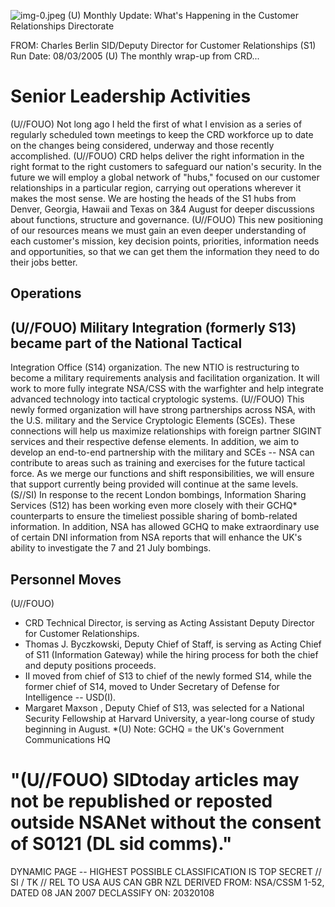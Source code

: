 ![img-0.jpeg](img-0.jpeg)
(U) Monthly Update: What's Happening in the Customer Relationships Directorate

FROM: Charles Berlin
SID/Deputy Director for Customer Relationships (S1)
Run Date: 08/03/2005
(U) The monthly wrap-up from CRD...

# Senior Leadership Activities 

(U//FOUO) Not long ago I held the first of what I envision as a series of regularly scheduled town meetings to keep the CRD workforce up to date on the changes being considered, underway and those recently accomplished.
(U//FOUO) CRD helps deliver the right information in the right format to the right customers to safeguard our nation's security. In the future we will employ a global network of "hubs," focused on our customer relationships in a particular region, carrying out operations wherever it makes the most sense. We are hosting the heads of the S1 hubs from Denver, Georgia, Hawaii and Texas on $3 \& 4$ August for deeper discussions about functions, structure and governance.
(U//FOUO) This new positioning of our resources means we must gain an even deeper understanding of each customer's mission, key decision points, priorities, information needs and opportunities, so that we can get them the information they need to do their jobs better.

## Operations

## (U//FOUO) Military Integration (formerly S13) became part of the National Tactical

Integration Office (S14) organization. The new NTIO is restructuring to become a military requirements analysis and facilitation organization. It will work to more fully integrate NSA/CSS with the warfighter and help integrate advanced technology into tactical cryptologic systems.
(U//FOUO) This newly formed organization will have strong partnerships across NSA, with the U.S. military and the Service Cryptologic Elements (SCEs). These connections will help us maximize relationships with foreign partner SIGINT services and their respective defense elements. In addition, we aim to develop an end-to-end partnership with the military and SCEs -- NSA can contribute to areas such as training and exercises for the future tactical force. As we merge our functions and shift responsibilities, we will ensure that support currently being provided will continue at the same levels.
(S//SI) In response to the recent London bombings, Information Sharing Services (S12) has been working even more closely with their GCHQ* counterparts to ensure the timeliest possible sharing of bomb-related information. In addition, NSA has allowed GCHQ to make extraordinary use of certain DNI information from NSA reports that will enhance the UK's ability to investigate the 7 and 21 July bombings.

## Personnel Moves

(U//FOUO)

- CRD Technical Director, is serving as Acting Assistant Deputy Director for Customer Relationships.
- Thomas J. Byczkowski, Deputy Chief of Staff, is serving as Acting Chief of S11 (Information Gateway) while the hiring process for both the chief and deputy positions proceeds.
- II moved from chief of S13 to chief of the newly formed S14, while the former chief of S14, moved to Under Secretary of Defense for Intelligence -- USD(I).
- Margaret Maxson , Deputy Chief of S13, was selected for a National Security Fellowship at Harvard University, a year-long course of study beginning in August.
*(U) Note:
GCHQ = the UK's Government Communications HQ


# "(U//FOUO) SIDtoday articles may not be republished or reposted outside NSANet without the consent of S0121 (DL sid comms)." 

DYNAMIC PAGE -- HIGHEST POSSIBLE CLASSIFICATION IS
TOP SECRET // SI / TK // REL TO USA AUS CAN GBR NZL
DERIVED FROM: NSA/CSSM 1-52, DATED 08 JAN 2007 DECLASSIFY ON: 20320108
